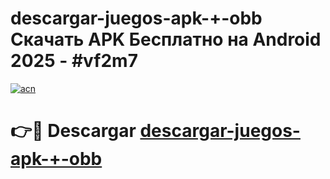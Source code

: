 # descargar-juegos-apk-+-obb Скачать APK Бесплатно на Android 2025 - #vf2m7

[![acn](https://github.com/user-attachments/assets/0f9c940e-d8b0-45ae-aac7-cd30a18b3e1c)](https://apps.freeplayer.one?title=descargar-juegos-apk-+-obb&ref=9RF)

# 👉🔴 Descargar [descargar-juegos-apk-+-obb](https://apps.freeplayer.one?title=descargar-juegos-apk-+-obb&ref=9RF)